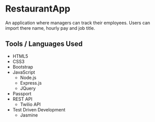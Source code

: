 # RestaurantApp
An application where managers can track their employees. Users can import there name, hourly pay and job title.

## Tools / Languages Used
- HTML5
- CSS3
- Bootstrap
- JavaScript
  - Node.js
  - Express.js
  - JQuery
- Passport
- REST API
  - Twilio API
- Test Driven Development
  - Jasmine

  
